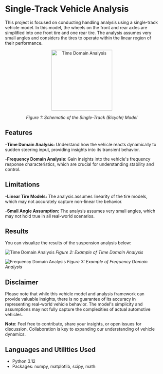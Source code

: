 # Single-Track Vehicle Analysis

This project is focused on conducting handling analysis using a single-track vehicle model. In this model, the wheels on the front and rear axles are simplified into one front tire and one rear tire. The analysis assumes very small angles and considers the tires to operate within the linear region of their performance.

<div style="text-align: center;">
    <img src=" " alt="Time Domain Analysis" width = "200"  />
    <p><em>Figure 1: Schematic of the Single-Track (Bicycle) Model</em></p>
</div>

## Features
-**Time Domain Analysis:** Understand how the vehicle reacts dynamically to sudden steering input, providing insights into its transient behavior.

-**Frequency Domain Analysis:** Gain insights into the vehicle's frequency response characteristics, which are crucial for understanding stability and control.

## Limitations
-**Linear Tire Models:** The analysis assumes linearity of the tire models, which may not accurately capture non-linear tire behavior.

-**Small Angle Assumption:** The analysis assumes very small angles, which may not hold true in all real-world scenarios.

## Results
You can visualize the results of the suspension analysis below:

![Time Domain Analysis]( )
*Figure 2: Example of Time Domain Analysis*

![Frequency Domain Analysis]()
*Figure 3: Example of Frequency Domain Analysis*

## Disclaimer
Please note that while this vehicle model and analysis framework can provide valuable insights, there is no guarantee of its accuracy in representing real-world vehicle behavior. The model's simplicity and assumptions may not fully capture the complexities of actual automotive vehicles.

**Note:** Feel free to contribute, share your insights, or open issues for discussion. Collaboration is key to expanding our understanding of vehicle dynamics.


## Languages and Utilities Used
- Python 3.12</b>
- Packages: numpy, matplotlib, scipy, math
